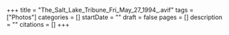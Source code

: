 +++
title = "The_Salt_Lake_Tribune_Fri_May_27_1994_.avif"
tags = ["Photos"]
categories = []
startDate = ""
draft = false
pages = []
description = ""
citations = []
+++
